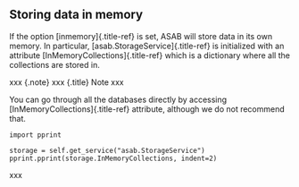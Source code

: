 Storing data in memory
----------------------

If the option [inmemory]{.title-ref} is set, ASAB will store data in its
own memory. In particular, [asab.StorageService]{.title-ref} is
initialized with an attribute [InMemoryCollections]{.title-ref} which is
a dictionary where all the collections are stored in.

xxx {.note}
xxx {.title}
Note
xxx

You can go through all the databases directly by accessing
[InMemoryCollections]{.title-ref} attribute, although we do not
recommend that.

``` {.python}
import pprint

storage = self.get_service("asab.StorageService")
pprint.pprint(storage.InMemoryCollections, indent=2)
```
xxx